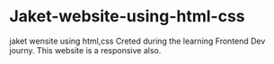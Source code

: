 # Jaket-website-using-html-css
jaket wensite using html,css 
Creted during the learning Frontend Dev journy.
This website is a responsive also.
